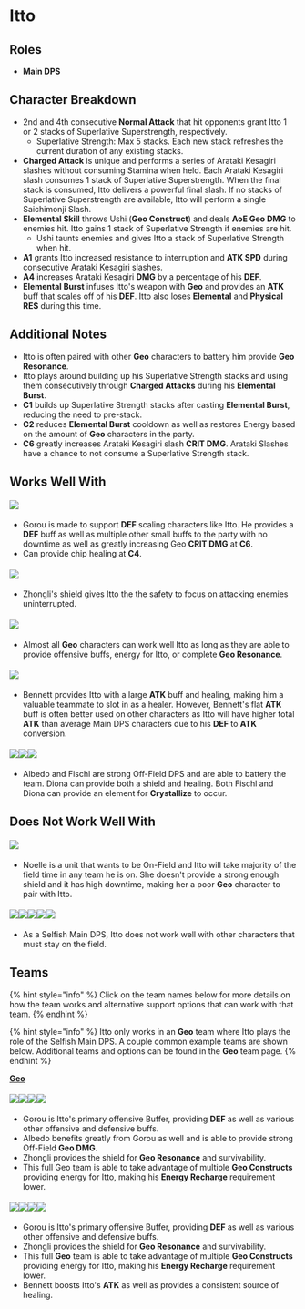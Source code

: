 # Itto

## **Roles**

* **Main DPS**

## **Character Breakdown**

* 2nd and 4th consecutive **Normal Attack** that hit opponents grant Itto 1 or 2 stacks of Superlative Superstrength, respectively.
  * Superlative Strength: Max 5 stacks. Each new stack refreshes the current duration of any existing stacks.
* **Charged Attack** is unique and performs a series of Arataki Kesagiri slashes without consuming Stamina when held. Each Arataki Kesagiri slash consumes 1 stack of Superlative Superstrength. When the final stack is consumed, Itto delivers a powerful final slash. If no stacks of Superlative Superstrength are available, Itto will perform a single Saichimonji Slash.
* **Elemental Skill** throws Ushi (**Geo Construct**) and deals **AoE Geo DMG** to enemies hit. Itto gains 1 stack of Superlative Strength if enemies are hit.
  * Ushi taunts enemies and gives Itto a stack of Superlative Strength when hit.
* **A1** grants Itto increased resistance to interruption and **ATK SPD** during consecutive Arataki Kesagiri slashes.
* **A4** increases Arataki Kesagiri **DMG** by a percentage of his **DEF**.
* **Elemental Burst** infuses Itto's weapon with **Geo** and provides an **ATK** buff that scales off of his **DEF**. Itto also loses **Elemental** and **Physical RES** during this time.

## **Additional Notes**

* Itto is often paired with other **Geo** characters to battery him provide **Geo Resonance**.
* Itto plays around building up his Superlative Strength stacks and using them consecutively through **Charged Attacks** during his **Elemental Burst**.
* **C1** builds up Superlative Strength stacks after casting **Elemental Burst**, reducing the need to pre-stack.
* **C2** reduces **Elemental Burst** cooldown as well as restores Energy based on the amount of **Geo** characters in the party.
* **C6** greatly increases Arataki Kesagiri slash **CRIT DMG**. Arataki Slashes have a chance to not consume a Superlative Strength stack.

## Works Well With

#### ![](../../.gitbook/assets/UI\_AvatarIcon\_Gorou.png)

* Gorou is made to support **DEF** scaling characters like Itto. He provides a **DEF** buff as well as multiple other small buffs to the party with no downtime as well as greatly increasing Geo **CRIT DMG** at **C6**.
* Can provide chip healing at **C4**.

#### ![](../../.gitbook/assets/UI\_AvatarIcon\_Zhongli.png)

* Zhongli's shield gives Itto the the safety to focus on attacking enemies uninterrupted.

#### ![](../../.gitbook/assets/Element\_Geo.webp)

* Almost all **Geo** characters can work well Itto as long as they are able to provide offensive buffs, energy for Itto, or complete **Geo Resonance**.

#### ![](../../.gitbook/assets/UI\_AvatarIcon\_Bennett.png)

* Bennett provides Itto with a large **ATK** buff and healing, making him a valuable teammate to slot in as a healer. However, Bennett's flat **ATK** buff is often better used on other characters as Itto will have higher total **ATK** than average Main DPS characters due to his **DEF** to **ATK** conversion.

#### ![](../../.gitbook/assets/UI\_AvatarIcon\_Albedo.png)![](../../.gitbook/assets/UI\_AvatarIcon\_Fischl.png)![](../../.gitbook/assets/UI\_AvatarIcon\_Diona.png)

* Albedo and Fischl are strong Off-Field DPS and are able to battery the team. Diona can provide both a shield and healing. Both Fischl and Diona can provide an element for **Crystallize** to occur.

## Does Not Work Well With

#### ![](../../.gitbook/assets/UI\_AvatarIcon\_Noelle.png)

* Noelle is a unit that wants to be On-Field and Itto will take majority of the field time in any team he is on. She doesn't provide a strong enough shield and it has high downtime, making her a poor **Geo** character to pair with Itto.

#### ![](../../.gitbook/assets/UI\_AvatarIcon\_Hutao.png)![](../../.gitbook/assets/UI\_AvatarIcon\_Tartaglia.png)![](../../.gitbook/assets/UI\_AvatarIcon\_Keqing.png)![](../../.gitbook/assets/UI\_AvatarIcon\_Xiao.png)![](../../.gitbook/assets/UI\_AvatarIcon\_Eula.png)

* As a Selfish Main DPS, Itto does not work well with other characters that must stay on the field.

## **Teams**

{% hint style="info" %}
Click on the team names below for more details on how the team works and alternative support options that can work with that team.
{% endhint %}

{% hint style="info" %}
Itto only works in an **Geo** team where Itto plays the role of the Selfish Main DPS. A couple common example teams are shown below. Additional teams and options can be found in the **Geo** team page.
{% endhint %}

[**Geo**](../../teams/geo.md)

#### ![](../../.gitbook/assets/UI\_AvatarIcon\_Itto.png)![](../../.gitbook/assets/UI\_AvatarIcon\_Gorou.png)![](../../.gitbook/assets/UI\_AvatarIcon\_Albedo.png)![](../../.gitbook/assets/UI\_AvatarIcon\_Zhongli.png)

* Gorou is Itto's primary offensive Buffer, providing **DEF** as well as various other offensive and defensive buffs.
* Albedo benefits greatly from Gorou as well and is able to provide strong Off-Field **Geo DMG**.
* Zhongli provides the shield for **Geo Resonance** and survivability.
* This full Geo team is able to take advantage of multiple **Geo Constructs** providing energy for Itto, making his **Energy Recharge** requirement lower.

#### ![](../../.gitbook/assets/UI\_AvatarIcon\_Itto.png)![](../../.gitbook/assets/UI\_AvatarIcon\_Gorou.png)![](../../.gitbook/assets/UI\_AvatarIcon\_Zhongli.png)![](../../.gitbook/assets/UI\_AvatarIcon\_Bennett.png)

* Gorou is Itto's primary offensive Buffer, providing **DEF** as well as various other offensive and defensive buffs.
* Zhongli provides the shield for **Geo Resonance** and survivability.
* This full **Geo** team is able to take advantage of multiple **Geo Constructs** providing energy for Itto, making his **Energy Recharge** requirement lower.
* Bennett boosts Itto's **ATK** as well as provides a consistent source of healing.
